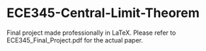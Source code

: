 # ECE345-Central-Limit-Theorem

Final project made professionally in LaTeX. Please refer to ECE345_Final_Project.pdf for the actual paper.
